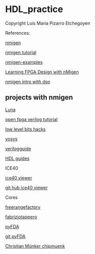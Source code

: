 # HDL_practice

Copyright Luis Maria Pizarro Etchegoyen

References:

[nmigen](https://m-labs.hk/gateware/nmigen/)

[nmigen tutorial](https://github.com/RobertBaruch/nmigen-tutorial)

[nmigen-examples](https://github.com/kbob/nmigen-examples)

[Learning FPGA Design with nMigen](https://vivonomicon.com/2020/04/14/learning-fpga-design-with-nmigen/)

[nmigen intro with dsp](https://comparch-resources.ece.gatech.edu/labs/intro/intro/)


## projects with nmigen
[Luna](https://github.com/greatscottgadgets/luna)

[open fpga verilog tutorial](https://github.com/Obijuan/open-fpga-verilog-tutorial/wiki)

[low level bits hacks](https://catonmat.net/low-level-bit-hacks)

[yosys](https://www.yosyshq.com/open-source-projects)

[verilogguide](https://verilogguide.readthedocs.io/en/latest/index.html)

[HDL guides](https://pythondsp.readthedocs.io/en/latest/index.html)

ICE40

[ice40 viewer](https://knielsen.github.io/ice40_viewer/ice40_viewer.html)

[git hub ice40 viewer](https://github.com/knielsen/ice40_viewer)


Cores

[freerangefactory](https://freerangefactory.org/cores.html)

[fabriziotappero](https://github.com/fabriziotappero/ip-cores)

[pyFDA](https://medium.com/analytics-vidhya/discrete-time-design-using-python-filter-design-analysis-tool-e8dd432e490e)

[git pyFDA](https://github.com/chipmuenk/pyFDA/)

[Christian Münker chipmuenk](https://github.com/chipmuenk)
